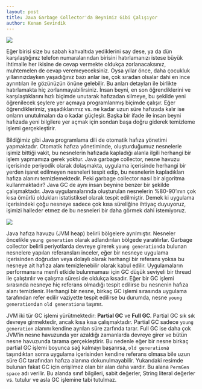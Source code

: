 ```yaml
---
layout: post
title: Java Garbage Collector'da Beynimiz Gibi Çalışıyor
author: Kenan Sevindik
---
```


![](http://kenansevindik.com/assets/images/java_garbage_collector_01.jpeg)

Eğer birisi size bu sabah kahvaltıda yediklerini say dese, ya da dün karşılaştığınız telefon numaralarından birisini 
hatırlamanızı istese büyük ihtimalle her ikisine de cevap vermekte oldukça zorlanacaksınız, muhtemelen de cevap 
veremeyeceksiniz. Oysa yıllar önce, daha çocukluk yıllarınızdayken yaşadığınız bazı anlar ise, çok sıradan olsalar dahi 
en ince ayrıntıları ile gözünüzün önüne gelebilir. Bu anları detayları ile birlikte hatırlamakta hiç zorlanmayabilirsiniz. 
İnsan beyni, en son öğrendiklerini ve karşılaştıklarını hızlı biçimde unutarak hafızadan silmeye, bu şekilde yeni 
öğrenilecek şeylere yer açmaya programlanmış biçimde çalışır. Eğer öğrendiklerimiz, yaşadıklarımız vs. ne kadar uzun süre 
hafızada kalır ise onların unutulmaları da o kadar güçleşir. Başka bir ifade ile insan beyni hafızada yeni bilgilere yer 
açmak için sondan başa doğru giderek temizleme işlemi gerçekleştirir.

Bildiğimiz gibi Java programlama dili de otomatik hafıza yönetimi yapmaktadır. Otomatik hafıza yönetiminde, oluşturduğumuz 
nesnelerle işimiz bittiği vakit, bu nesnelerin hafızada kapladığı alanla ilgili herhangi bir işlem yapmamıza gerek yoktur. 
Java garbage collector, nesne havuzu içerisinde periyodik olarak dolaşmakta, uygulama içerisinde herhangi bir yerden işaret 
edilmeyen nesneleri tespit edip, bu nesnelerin kapladıkları hafıza alanını temizlemektedir. Peki garbage collector nasıl 
bir algoritma kullanmaktadır? Java GC de aynı insan beynine benzer bir şekilde çalışmaktadır. Java uygulamalarında 
oluşturulan nesnelerin %80-90’ının çok kısa ömürlü oldukları istatistiksel olarak tespit edilmiştir. Demek ki uygulama 
içerisindeki çoğu nesneye sadece çok kısa süreliğine ihtiyaç duyuyoruz, işimizi halleder etmez de bu nesneleri bir daha 
görmek dahi istemiyoruz.

![](http://kenansevindik.com/assets/images/java_garbage_collector_02.png)

Java hafıza havuzu (JVM heap) belirli bölgelere ayrılmıştır. Nesneler öncelikle `young generation` olarak adlandırılan 
bölgede yaratılırlar. Garbage collector belirli periyotlarda devreye girerek `young generation`da bulunan nesnelere 
yapılan referansları inceler, eğer bir nesneye uygulama içerisinden doğrudan veya dolaylı olarak herhangi bir referans 
yoksa bu nesneye ait hafıza alanı temizlenebilir olarak kabul edilir. Uygulamaların performansına menfi etkide bulunmaması 
için GC düşük seviyeli bir thread ile çalıştırılır ve çalışma süresi de oldukça kısadır. Eğer bir GC işlemi sırasında 
nesneye hiç referans olmadığı tespit edilirse bu nesnenin hafıza alanı temizlenir. Herhangi bir nesne, birkaç GC işlemi 
sırasında uygulama tarafından refer edilir vaziyette tespit edilirse bu durumda, nesne `young generation`dan `old generation`a 
taşınır.

JVM iki tür GC işlemi yürütmektedir: **Partial GC** ve **Full GC**. Partial GC sık sık devreye girmektedir, ancak kısa 
kısa çalışmaktadır. Partial GC sadece `young generation` alanını kendine ayrılan süre zarfında tarar. Full GC ise daha 
çok JVM’in nesne havuzunda yer azaldığı zamanlarda devreye girer ve bütün nesne havuzunda tarama gerçekleştirir. Bu nedenle 
eğer bir nesne birkaç partial GC işlemi boyunca sağ kalmayı başarırsa, `old generation`a taşındıktan sonra uygulama 
içerisinden kendine referans olmasa bile uzun süre GC tarafından hafıza alanına dokunulmayabilir. Yukarıdaki resimde 
bulunan fakat GC için erişilmez olan bir alan daha vardır. Bu alana `PermGen space` adı verilir. Bu alanda sınıf bilgileri, 
sabit değerler, String literal değerler vs. tutulur ve asla GC işlemine tabi tutulmaz.

